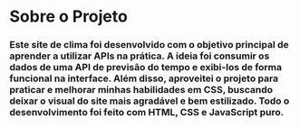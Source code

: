 <h1>Sobre o Projeto</h1>

<h3>Este site de clima foi desenvolvido com o objetivo principal de aprender a utilizar APIs na prática. A ideia foi consumir os dados de
  uma API de previsão do tempo e exibi-los de forma funcional na interface. Além disso, aproveitei o projeto para praticar e melhorar minhas
  habilidades em CSS, buscando deixar o visual do site mais agradável e bem estilizado. Todo o desenvolvimento foi feito com HTML, CSS e 
  JavaScript puro.</h3>

